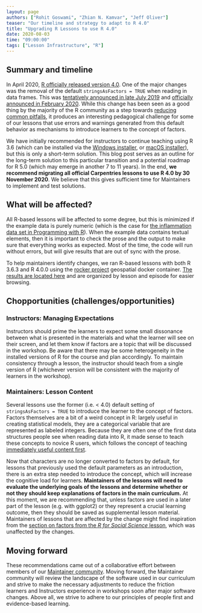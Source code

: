 ```yaml
---
layout: page
authors: ["Rohit Goswami", "Zhian N. Kamvar", "Jeff Oliver"]
teaser: "Our timeline and strategy to adapt to R 4.0"
title: "Upgrading R Lessons to use R 4.0"
date: 2020-08-03
time: "09:00:00"
tags: ["Lesson Infrastructure", "R"]
---
```


## Summary and timeline

In April 2020, [R officially released version 4.0](https://www.r-bloggers.com/r-4-0-0-now-available-and-a-look-back-at-rs-history/). One of the major changes was the removal of the default `stringsAsFactors = TRUE` when reading in data frames. This was [tentatively announced in late July 2019](https://twitter.com/sctyner/status/1155604680531042304) and [officially announced in February 2020](https://developer.r-project.org/Blog/public/2020/02/16/stringsasfactors/index.html). While this change has been seen as a good thing by the majority of the R community as a step towards [reducing common pitfalls](https://simplystatistics.org/2015/07/24/stringsasfactors-an-unauthorized-biography/), it produces an interesting pedagogical challenge for some of our lessons that use errors and warnings generated from this default behavior as mechanisms to introduce learners to the concept of factors.

We have initially recommended for instructors to continue teaching using R 3.6 (which can be installed via the [Windows installer](https://cran.r-project.org/bin/windows/base/old/3.6.3/), or [macOS installer](https://cran.r-project.org/bin/macosx/el-capitan/base/)), but this is only a short-term solution. This blog post serves as an outline for the long-term solution to this particular transition and a potential roadmap for R 5.0 (which may emerge in another 7 to 11 years). In the end, **we recommend migrating all official Carpentries lessons to use R 4.0 by 30 November 2020**. We believe that this gives sufficient time for Maintainers to implement and test solutions. 

## What will be affected?

All R-based lessons will be affected to some degree, but this is minimized if the example data is purely numeric (which is the case for [the inflammation data set in Programming with R](http://swcarpentry.github.io/r-novice-inflammation/)). When the example data contains textual elements, then it is important to check the prose and the output to make sure that everything works as expected. Most of the time, the code will run without errors, but will give results that are out of sync with the prose.

To help maintainers identify changes, we ran R-based lessons with both R 3.6.3 and R 4.0.0 using the [rocker project](https://rocker-project.org) geospatial docker container. [The results are located here](https://github.com/zkamvar/postmaul/blob/master/analysis.md#lessons-that-use-r) and are organized by lesson and episode for easier browsing. 

## Chopportunities (challenges/opportunities)

### Instructors: Managing Expectations

Instructors should prime the learners to expect some small dissonance between what is presented in the materials and what the learner will see on their screen, and let them know if factors are a topic that will be discussed in the workshop. Be aware that there may be some heterogeneity in the installed versions of R for the course and plan accordingly. To maintain consistency through a lesson, the instructor should teach from a single version of R (whichever version will be consistent with the majority of learners in the workshop). 

### Maintainers: Lesson Content

Several lessons use the former (i.e. < 4.0) default setting of `stringsAsFactors = TRUE` to introduce the learner to the concept of factors.  Factors themselves are a bit of a weird concept in R: largely useful in creating statistical models, they are a categorical variable that are represented as labeled integers. Because they are often one of the first data structures people see when reading data into R, it made sense to teach these concepts to novice R users, which follows the concept of teaching [immediately useful content first](https://cdh.carpentries.org/deciding-what-to-teach.html).

Now that characters are no longer converted to factors by default, for lessons that previously used the default parameters as an introduction, there is an extra step needed to introduce the concept, which will increase the cognitive load for learners. **Maintainers of the lessons will need to evaluate the underlying goals of the lessons and determine whether or not they should keep explanations of factors in the main curriculum.** At this moment, we are recommending that, unless factors are used in a later part of the lesson (e.g. with ggplot2) or they represent a crucial learning outcome, then they should be saved as supplemental lesson material. Maintainers of lessons that are affected by the change might find inspiration from the [section on factors from the *R for Social Science* lesson](https://datacarpentry.org/r-socialsci/02-starting-with-data/index.html#factors), which was unaffected by the changes.

## Moving forward

These recommendations came out of a collaborative effort between members of our [Maintainer community](https://carpentries.org/maintainers/). Moving forward, the Maintainer community will review the landscape of the software used in our curriculum and strive to make the necessary adjustments to reduce the friction learners and Instructors experience in workshops soon after major software changes. Above all, we strive to adhere to our principles of people first and evidence-based learning. 
